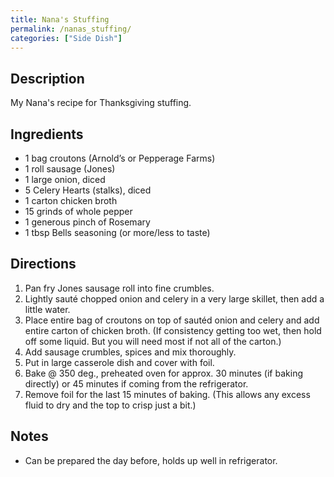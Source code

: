 ```yaml
---
title: Nana's Stuffing
permalink: /nanas_stuffing/
categories: ["Side Dish"]
---
```


Description
-----------

My Nana's recipe for Thanksgiving stuffing.

Ingredients
-----------

-   1 bag croutons (Arnold’s or Pepperage Farms)
-   1 roll sausage (Jones)
-   1 large onion, diced
-   5 Celery Hearts (stalks), diced
-   1 carton chicken broth
-   15 grinds of whole pepper 
-   1 generous pinch of Rosemary 
-   1 tbsp Bells seasoning (or more/less to taste) 

Directions
----------

1.  Pan fry Jones sausage roll into fine crumbles.
2.  Lightly sauté chopped onion and celery in a very large skillet, then add a little water.
3.  Place entire bag of croutons on top of sautéd onion and celery and add entire carton of chicken broth. (If consistency getting too wet, then hold off some liquid. But you will need most if not all of the carton.)
4.  Add sausage crumbles, spices and mix thoroughly.
5.  Put in large casserole dish and cover with foil.
6.  Bake @ 350 deg., preheated oven for approx. 30 minutes (if baking directly) or 45 minutes if coming from the refrigerator.
7.  Remove foil for the last 15 minutes of baking. (This allows any excess fluid to dry and the top to crisp just a bit.)

Notes
-----

-   Can be prepared the day before, holds up well in refrigerator.
